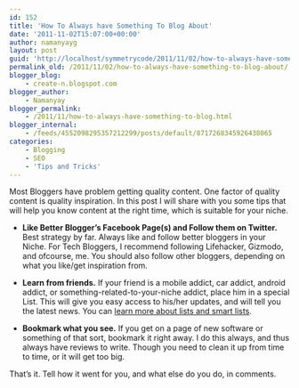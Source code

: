 ```yaml
---
id: 152
title: 'How To Always have Something To Blog About'
date: '2011-11-02T15:07:00+00:00'
author: namanyayg
layout: post
guid: 'http://localhost/symmetrycode/2011/11/02/how-to-always-have-something-to-blog-about/'
permalink_old: /2011/11/02/how-to-always-have-something-to-blog-about/
blogger_blog:
    - create-n.blogspot.com
blogger_author:
    - Namanyay
blogger_permalink:
    - /2011/11/how-to-always-have-something-to-blog.html
blogger_internal:
    - /feeds/4552098295357212299/posts/default/8717268345926438065
categories:
    - Blogging
    - SEO
    - 'Tips and Tricks'
---
```


Most Bloggers have problem getting quality content. One factor of quality content is quality inspiration. In this post I will share with you some tips that will help you know content at the right time, which is suitable for your niche.

- **Like Better Blogger’s Facebook Page(s) and Follow them on Twitter.** Best strategy by far. Always like and follow better bloggers in your Niche. For Tech Bloggers, I recommend following Lifehacker, Gizmodo, and ofcourse, me. You should also follow other bloggers, depending on what you like/get inspiration from. 


- **Learn from friends.** If your friend is a mobile addict, car addict, android addict, or something-related-to-your-niche addict, place him in a special List. This will give you easy access to his/her updates, and will tell you the latest news. You can [learn more about lists and smart lists](http://create-n.blogspot.com/2011/09/facebook-finally-releases-smart-lists.html).


- **Bookmark what you see.** If you get on a page of new software or something of that sort, bookmark it right away. I do this always, and thus always have reviews to write. Though you need to clean it up from time to time, or it will get too big. 

That’s it. Tell how it went for you, and what else do you do, in comments. 